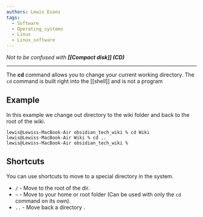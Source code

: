 ```yaml
---
authors: Lewis Evans
tags:
  - Software
  - Operating_systems
  - Linux
  - Linux_software
---
```

*Not to be confused with **[[Compact disk]] (CD)***
___
The **cd** command allows you to change your current working directory. The `cd` command is built right into the [[shell]] and is not a program 
## Example
In this example we change out directory to the wiki folder and back to the root of the wiki.
```
lewis@Lewiss-MacBook-Air obsidian_tech_wiki % cd Wiki
lewis@Lewiss-MacBook-Air Wiki % cd ..
lewis@Lewiss-MacBook-Air obsidian_tech_wiki %
```

## Shortcuts
You can use shortcuts to move to a special directory in the system.
- `/` - Move to the root of the dir.
- `~` - Move to your home or root folder (Can be used with only the `cd` command on its own).
- `..` - Move back a directory .